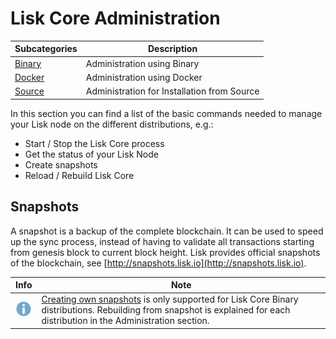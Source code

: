 # Lisk Core Administration

Subcategories | Description
--- | ---
[Binary](lisk-core/user-guide/administration/binary/admin-binary.md) | Administration using Binary
[Docker](lisk-core/user-guide/administration/docker/admin-docker.md) | Administration using Docker
[Source](lisk-core/user-guide/administration/source/admin-source.md) | Administration for Installation from Source

In this section you can find a list of the basic commands needed to manage your Lisk node on the different distributions, e.g.:

- Start / Stop the Lisk Core process
- Get the status of your Lisk Node
- Create snapshots
- Reload / Rebuild Lisk Core

## Snapshots

A snapshot is a backup of the complete blockchain. It can be used to speed up the sync process, instead of having to validate all transactions starting from genesis block to current block height.
Lisk provides official snapshots of the blockchain, see [http://snapshots.lisk.io](http://snapshots.lisk.io).

Info | Note 
--- | --- 
![info note](info-icon.png "Info Note") | [Creating own snapshots](lisk-core/user-guide/administration/binary/admin-binary.md#create-snapshot) is only supported for Lisk Core Binary distributions. Rebuilding from snapshot is explained for each distribution in the Administration section.


